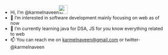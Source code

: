 - Hi, I’m @karmelnaveen<img src="https://user-images.githubusercontent.com/1303154/88677602-1635ba80-d120-11ea-84d8-d263ba5fc3c0.gif" width="28px" alt="hi">
- 👀 I’m interested in software development mainly focusing on web as of now
- 🌱 I’m currently learning java for DSA, JS for you know everything related to web
- 📫 You can reach me on karmelnaveen@gmail.com or twitter-@karmelnaveen

<!---
karmelnaveen/karmelnaveen is a ✨ special ✨ repository because its `README.md` (this file) appears on your GitHub profile.
You can click the Preview link to take a look at your changes.
--->
